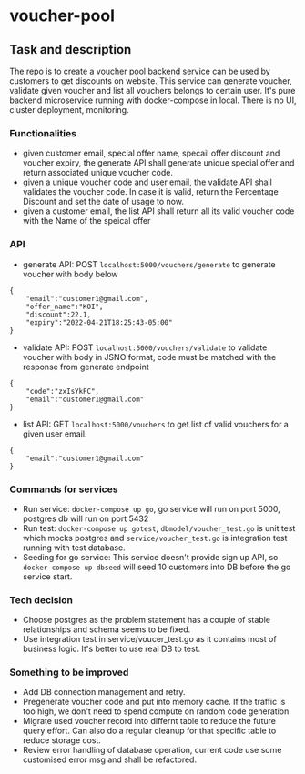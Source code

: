 # voucher-pool

## Task and description

The repo is to create a voucher pool backend service can be used by customers to get discounts on website. This service can generate voucher, validate given voucher and list all vouchers belongs to certain user. It's pure backend microservice running with docker-compose in local. There is no UI, cluster deployment, monitoring.

### Functionalities

- given customer email, special offer name, specail offer discount and voucher expiry, the generate API shall generate unique special offer and return associated unique voucher code.
- given a unique voucher code and user email, the validate API shall validates the voucher code. In case it is valid, return the Percentage Discount and set the date of usage to now.
- given a customer email, the list API shall return all its valid voucher code with the Name of the speical offer

### API

- generate API: POST `localhost:5000/vouchers/generate` to generate voucher with body below

```
{
    "email":"customer1@gmail.com",
    "offer_name":"KOI",
    "discount":22.1,
    "expiry":"2022-04-21T18:25:43-05:00"
}
```

- validate API: POST `localhost:5000/vouchers/validate` to validate voucher with body in JSNO format, code must be matched with the response from generate endpoint

```
{
    "code":"zxIsYkFC",
    "email":"customer1@gmail.com"
}
```

- list API: GET `localhost:5000/vouchers` to get list of valid vouchers for a given user email.

```
{
    "email":"customer1@gmail.com"
}
```

### Commands for services

- Run service: `docker-compose up go`, go service will run on port 5000, postgres db will run on port 5432
- Run test: `docker-compose up gotest`, `dbmodel/voucher_test.go` is unit test which mocks postgres and `service/voucher_test.go` is integration test running with test database.
- Seeding for go service: This service doesn't provide sign up API, so `docker-compose up dbseed` will seed 10 customers into DB before the go service start.

### Tech decision

- Choose postgres as the problem statement has a couple of stable relationships and schema seems to be fixed.
- Use integration test in service/voucer_test.go as it contains most of business logic. It's better to use real DB to test.

### Something to be improved

- Add DB connection management and retry.
- Pregenerate voucher code and put into memory cache. If the traffic is too high, we don't need to spend compute on random code generation.
- Migrate used voucher record into differnt table to reduce the future query effort. Can also do a regular cleanup for that specific table to reduce storage cost.
- Review error handling of database operation, current code use some customised error msg and shall be refactored.

